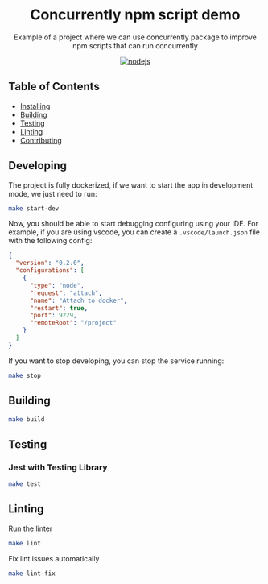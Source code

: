 <h1 align="center">Concurrently npm script demo</h1>

<p align="center">
  Example of a project where we can use concurrently package to improve npm scripts that can run concurrently
</p>

<p align="center">
    <a href="https://github.com/AlbertHernandez/concurrently-npm-scripts-demo/actions/workflows/nodejs.yml?branch=main"><img src="https://github.com/AlbertHernandez/concurrently-npm-scripts-demo/actions/workflows/nodejs.yml/badge.svg?branch=main" alt="nodejs"/></a>
</p>

## Table of Contents

- [Installing](#installing)
- [Building](#building)
- [Testing](#testing)
- [Linting](#linting)
- [Contributing](#contributing)

## Developing

The project is fully dockerized, if we want to start the app in development mode, we just need to run:

```bash
make start-dev
```

Now, you should be able to start debugging configuring using your IDE. For example, if you are using vscode, you can create a `.vscode/launch.json` file with the following config:

```json
{
  "version": "0.2.0",
  "configurations": [
    {
      "type": "node",
      "request": "attach",
      "name": "Attach to docker",
      "restart": true,
      "port": 9229,
      "remoteRoot": "/project"
    }
  ]
}
```

If you want to stop developing, you can stop the service running:

```bash
make stop
```

## Building

```bash
make build
```

## Testing

### Jest with Testing Library

```bash
make test
```

## Linting

Run the linter

```bash
make lint
```

Fix lint issues automatically

```bash
make lint-fix
```
